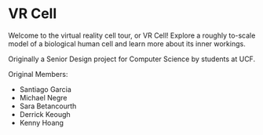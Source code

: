 # VR Cell

Welcome to the virtual reality cell tour, or VR Cell! Explore a roughly to-scale model of a biological human cell and learn more about its inner workings.

Originally a Senior Design project for Computer Science by students at UCF.

Original Members:
- Santiago Garcia
- Michael Negre
- Sara Betancourth 
- Derrick Keough
- Kenny Hoang
